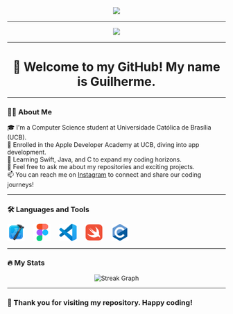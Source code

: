<div align="center">
  <img height="150" src="https://giphy.com/embed/t1j3KW8BXTzccCLdNb"  />
</div>

---

<div align="center">
  <img src="https://visitor-badge.laobi.icu/badge?page_id=GuilhermeNL01.GuilhermeNL01&"  />
</div>

---

<h1 align="center">👋 Welcome to my GitHub! My name is Guilherme.</h1>

---

<h3 align="left">👩‍💻 About Me</h3>

<p align="left">
  🎓 I'm a Computer Science student at Universidade Católica de Brasília (UCB).
  <br>
  🔭 Enrolled in the Apple Developer Academy at UCB, diving into app development.
  <br>
  🌱 Learning Swift, Java, and C to expand my coding horizons.
  <br>
  💬 Feel free to ask me about my repositories and exciting projects.
  <br>
  📫 You can reach me on <a href="https://www.instagram.com/guilherme_nlobo/">Instagram</a> to connect and share our coding journeys!
</p>

---

<h3 align="left">🛠 Languages and Tools</h3>

<p align="left">
  <img src="https://github.com/devicons/devicon/blob/v2.15.1/icons/xcode/xcode-original.svg" height="40" alt="Xcode"  />
  <img width="12" />
  <img src="https://github.com/devicons/devicon/blob/1119b9f84c0290e0f0b38982099a2bd027a48bf1/icons/figma/figma-original.svg#L1" height="40" alt="Figma"  />
  <img width="12" />
  <img src="https://github.com/devicons/devicon/blob/1119b9f84c0290e0f0b38982099a2bd027a48bf1/icons/vscode/vscode-original.svg#L1" height="40" alt="VS Code"  />
  <img width="12" />
  <img src="https://github.com/devicons/devicon/blob/v2.15.1/icons/swift/swift-original.svg" height="40" alt="Swift"  />
  <img width="12" />
  <img src="https://github.com/devicons/devicon/blob/v2.15.1/icons/c/c-original.svg" height="40" alt="C"  />
  <img width="12" />
</p>

---

<h3 align="left">🔥 My Stats</h3>

<div align="center">
  <img src="https://streak-stats.demolab.com?user=GuilhermeNL01&locale=en&mode=daily&theme=dark&hide_border=false&border_radius=5&order=3" height="220" alt="Streak Graph"  />
</div>

---

<h3 align="left">🚀 Thank you for visiting my repository. Happy coding!</h3>
